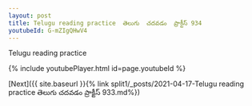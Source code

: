 ```yaml
---
layout: post
title: Telugu reading practice  తెలుగు  చదవడం  ప్రాక్టీస్ 934
youtubeId: G-mZIgQHwV4
---
```

 
 
Telugu reading practice
 
 
 
 
 


{% include youtubePlayer.html id=page.youtubeId %}
 
[Next]({{ site.baseurl }}{% link  split1/_posts/2021-04-17-Telugu reading practice  తెలుగు  చదవడం  ప్రాక్టీస్ 933.md%})
 
